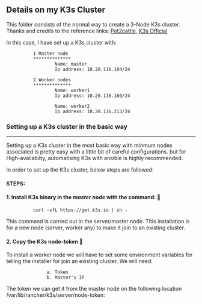 ## Details on my K3s Cluster

This folder consists of the normal way to create a 3-Node K3s cluster. Thanks and credits to the reference links: <a href="https://pet2cattle.com/2021/04/k3s-join-nodes">Pet2cattle</a>, <a href="https://rancher.com/docs/k3s/latest/en/">K3s Official</a>

In this case, I have set up a K3s cluster with:
    
              1 Master node
              **************
                      Name: master
                      Ip address: 10.20.116.104/24
              
              2 Worker nodes
              **************
                      Name: worker1
                      Ip address: 10.20.116.160/24
                      
                      Name: worker2
                      Ip address: 10.20.116.213/24
                      


### Setting up a K3s cluster in the basic way
----------------------------------------------

Setting up a K3s cluster in the most basic way with minmum nodes associated  is pretty easy with a little bit of careful configurations. but for High-availabilty, automatising K3s with ansible is highly recommended.

In order to set up the K3s cluster, below steps are followed:

#### STEPS:


#### 1. Install K3s binary in the ***master node*** with the command:  :tada:

              curl -sfL https://get.k3s.io | sh -
              
 This command is carried out in the server/master node. This installation is for a new node (server, worker any) to make it join to an existing cluster.


 #### 2. Copy the K3s node-token  :tada:
 
 To install a worker node we will have to set some environment variables for telling the installer for join an existing cluster. We will need:

                   a. Token
                   b. Master's IP
                   
The token we can get it from the master node on the following location /var/lib/rancher/k3s/server/node-token:
 
 

